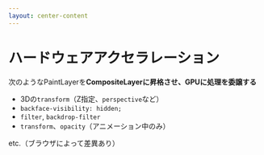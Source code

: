 ```yaml
---
layout: center-content
---
```


# ハードウェアアクセラレーション

次のようなPaintLayerを**CompositeLayerに昇格させ、GPUに処理を委譲する**

- 3Dの`transform`（Z指定、`perspective`など）
- `backface-visibility: hidden;`
- `filter`, `backdrop-filter`
- `transform`、`opacity`（アニメーション中のみ）

<div class="text-end">etc.（ブラウザによって差異あり）</div>

<!--
ところで、ブラウザの処理はCPUによって行われますが、CPUはレンダリングを専門に行うものではありません。

アニメーションでCPUに負荷がかかると、CPUが他に行うべきJavaScriptなどの処理が進まなくなってしまうことがあります。

そこで、一定の条件を満たすPaintLayerは、GPUにレンダリング処理を外注するようにします。

このような特別なレイヤーをCompositeLayer（合成レイヤー）と呼び、GPUに処理を外注することをハードウェアアクセラレーションと言います。
-->
